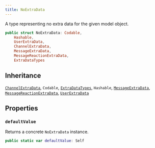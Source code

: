 ```yaml
---
title: NoExtraData
---
```


A type representing no extra data for the given model object.

``` swift
public struct NoExtraData: Codable,
    Hashable,
    UserExtraData,
    ChannelExtraData,
    MessageExtraData,
    MessageReactionExtraData,
    ExtraDataTypes 
```

## Inheritance

[`ChannelExtraData`](channel-extra-data.md), `Codable`, [`ExtraDataTypes`](../extra-data-types.md), `Hashable`, [`MessageExtraData`](message-extra-data.md), [`MessageReactionExtraData`](message-reaction-extra-data.md), [`UserExtraData`](user-extra-data.md)

## Properties

### `defaultValue`

Returns a concrete `NoExtraData` instance.

``` swift
public static var defaultValue: Self 
```
